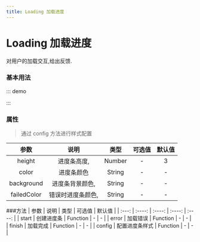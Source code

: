 ```yaml
---
title: Loading 加载进度
---
```


# Loading 加载进度
对用户的加载交互,给出反馈.
### 基本用法
::: demo

<template>
    <v-button @click="start">开始加载</v-button>
    <v-button @click="finish">完成加载</v-button>
    <v-button @click="error">加载错误</v-button>
    <v-button @click="custom">自定义样式</v-button>
</template>

<script>
import vButton from '../../src/basic/button'
import vLoading from '../../src/loading/loading-plugin'
import vue from 'vue'
vue.use(vLoading)
export default {
    components: {
        vButton
    },
    methods:{
        start(){
            this.$loading.start()
        },
        finish(){
            this.$loading.finish()
        },
        error(){
            this.$loading.error()
        },
        custom(){
            this.$loading.config({
                color:'#3eaf7c'
            })
            this.$loading.start()
        },
    }
}
</script>
:::
### 属性
> 通过 config 方法进行样式配置

| 参数 | 说明 | 类型 | 可选值 | 默认值 |
| :---: | :----: | :----: | :----: | :----: |
| height | 进度条高度, | Number | - | 3 |
| color | 进度条颜色 | String | - | - |
| background | 进度条背景颜色, | String | - | - |
| failedColor | 错误时进度条颜色, | String | - | - |

###方法
| 参数 | 说明 | 类型 | 可选值 | 默认值 |
| :---: | :----: | :----: | :----: | :----: |
| start | 创建进度条 | Function | - | - |
| error | 加载错误 | Function | - | - |
| finish | 加载完成 | Function | - | - |
| config | 配置进度条样式 | Function | - | - |